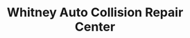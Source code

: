 ---
title: "Whitney Auto Collision Repair Center"
url: /kansas-city/whitney-auto-collision-repair-center/
shop: car repair
---